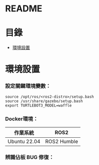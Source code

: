 README
===========================

# 目錄
  * [環境設置](#環境設置)

# 環境設置
### 設定關鍵環境變數：
```
source /opt/ros/<ros2-distro>/setup.bash
source /usr/share/gazebo/setup.bash
export TURTLEBOT3_MODEL=waffle
```
### Docker環境：
| 作業系統  | ROS2 |
| ------------- | ------------- |
| Ubuntu 22.04  | ROS2 Humble  |

### 辨識佔板 BUG 修復：
